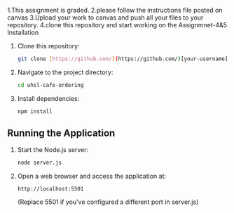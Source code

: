 1.This assignment is graded.
2.please follow the instructions file posted on canvas
3.Upload your work to canvas and push all your files to your repository.
4.clone this repository and start working on the Assignmnet-4&5
Installation

1.  Clone this repository:
    ```bash
    git clone [https://github.com/](https://github.com/)[your-username]/uhsl-cafe-ordering.git
    ```
2.  Navigate to the project directory:
    ```bash
    cd uhsl-cafe-ordering
    ```
3.  Install dependencies:
    ```bash
    npm install
    ```

## Running the Application

1.  Start the Node.js server:
    ```bash
    node server.js
    ```
2.  Open a web browser and access the application at:
    ```
    http://localhost:5501 
    ``` 
    (Replace 5501 if you've configured a different port in server.js)
